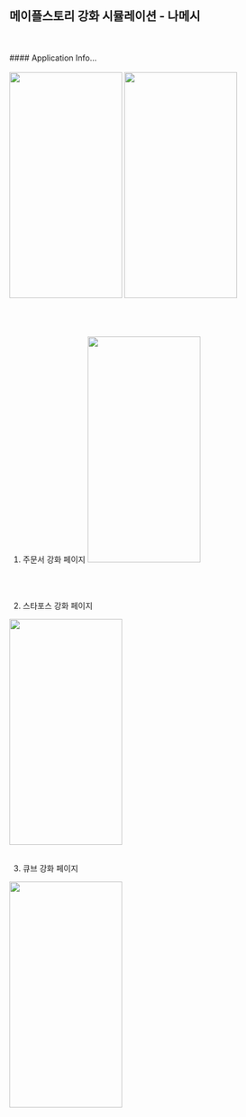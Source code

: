 ## 메이플스토리 강화 시뮬레이션 - 나메시
<br/>
<br/>
#### Application Info...
<br/>
<br/>

<div>
  <img src="https://github.com/suhyeong-jeon/MapleSimulatorExplanation/assets/70623959/6717fdb4-3a49-4137-8933-67e984981852.png"  width="200" height="400"/>
  <img src="https://github.com/suhyeong-jeon/MapleSimulatorExplanation/assets/70623959/e9229fa2-bc6f-4d53-807a-e3c3c1aaac36.png" width="200" height="400"/>
</div>

<br/>
<br/>
<br/>

1. 주문서 강화 페이지
   <img src="https://github.com/suhyeong-jeon/MapleSimulatorExplanation/assets/70623959/afbc189c-c2a7-4ce4-b749-ebc534048a30.png"  width="200" height="400"/>

   <br/>
   <br/>
   
2.  스타포스 강화 페이지

  <img src="https://github.com/suhyeong-jeon/MapleSimulatorExplanation/assets/70623959/f06f766c-3259-4f6a-8bf5-784b4fa95005.png"  width="200" height="400"/>

  <br/>
  <br/>
  
3.  큐브 강화 페이지

  <img src="https://github.com/suhyeong-jeon/MapleSimulatorExplanation/assets/70623959/85c40c04-5163-4a37-9b59-90057b2bfeb3.png"  width="200" height="400"/>

  <br/>
  <br/>

